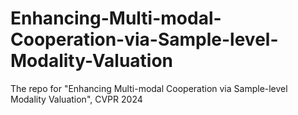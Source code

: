 # Enhancing-Multi-modal-Cooperation-via-Sample-level-Modality-Valuation
The repo for "Enhancing Multi-modal Cooperation via Sample-level Modality Valuation", CVPR 2024
